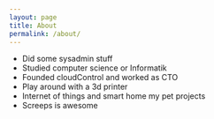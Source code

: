 ```yaml
---
layout: page
title: About
permalink: /about/
---
```


 - Did some sysadmin stuff
 - Studied computer science or Informatik
 - Founded cloudControl and worked as CTO
 - Play around with a 3d printer
 - Internet of things and smart home my pet projects
 - Screeps is awesome